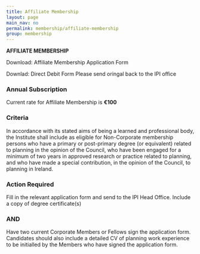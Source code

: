 ```yaml
---
title: Affiliate Membership
layout: page
main_nav: no
permalink: membership/affiliate-membership
group: membership
---
```


**AFFILIATE MEMBERSHIP**
 
Download: Affiliate Membership Application Form

Downlad: Direct Debit Form Please send oringal back to the IPI office
 
### Annual Subscription
 
Current rate for Affiliate Membership is **€100**
 
### Criteria
 
In accordance with its stated aims of being a learned and professional body, the Institute shall include as eligible for Non-Corporate membership persons who have a primary or post-primary degree (or equivalent) related to planning in the opinion of the Council, who have been engaged for a minimum of two years in approved research or practice related to planning, and who have made a special contribution, in the opinion of the Council, to planning in Ireland.
 
### Action Required
 
Fill in the relevant application form and send to the IPI Head Office.  Include a copy of degree certificate(s)
 
### AND
 
Have two current Corporate Members or Fellows sign the application form.  Candidates should also include a detailed CV of planning work experience to be initialled by the Members who have signed the application form.
